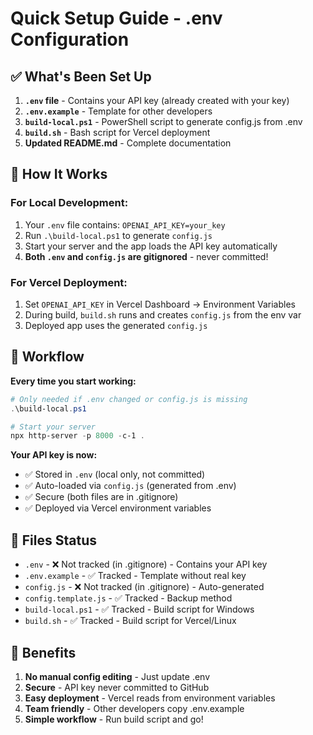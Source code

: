 # Quick Setup Guide - .env Configuration

## ✅ What's Been Set Up

1. **`.env` file** - Contains your API key (already created with your key)
2. **`.env.example`** - Template for other developers
3. **`build-local.ps1`** - PowerShell script to generate config.js from .env
4. **`build.sh`** - Bash script for Vercel deployment
5. **Updated README.md** - Complete documentation

## 🚀 How It Works

### For Local Development:
1. Your `.env` file contains: `OPENAI_API_KEY=your_key`
2. Run `.\build-local.ps1` to generate `config.js`
3. Start your server and the app loads the API key automatically
4. **Both `.env` and `config.js` are gitignored** - never committed!

### For Vercel Deployment:
1. Set `OPENAI_API_KEY` in Vercel Dashboard → Environment Variables
2. During build, `build.sh` runs and creates `config.js` from the env var
3. Deployed app uses the generated `config.js`

## 🔄 Workflow

**Every time you start working:**
```powershell
# Only needed if .env changed or config.js is missing
.\build-local.ps1

# Start your server
npx http-server -p 8000 -c-1 .
```

**Your API key is now:**
- ✅ Stored in `.env` (local only, not committed)
- ✅ Auto-loaded via `config.js` (generated from .env)
- ✅ Secure (both files are in .gitignore)
- ✅ Deployed via Vercel environment variables

## 📝 Files Status

- `.env` - ❌ Not tracked (in .gitignore) - Contains your API key
- `.env.example` - ✅ Tracked - Template without real key
- `config.js` - ❌ Not tracked (in .gitignore) - Auto-generated
- `config.template.js` - ✅ Tracked - Backup method
- `build-local.ps1` - ✅ Tracked - Build script for Windows
- `build.sh` - ✅ Tracked - Build script for Vercel/Linux

## 🎉 Benefits

1. **No manual config editing** - Just update .env
2. **Secure** - API key never committed to GitHub
3. **Easy deployment** - Vercel reads from environment variables
4. **Team friendly** - Other developers copy .env.example
5. **Simple workflow** - Run build script and go!

